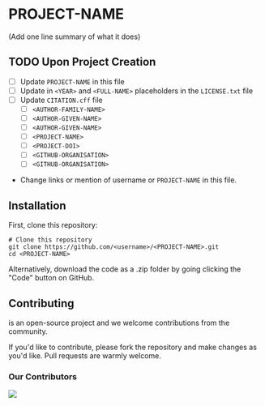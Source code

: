 # PROJECT-NAME
(Add one line summary of what it does)


## TODO Upon Project Creation

- [ ] Update `PROJECT-NAME` in this file
- [ ] Update in `<YEAR>` and `<FULL-NAME>` placeholders in the `LICENSE.txt`
      file
- [ ] Update `CITATION.cff` file
  - [ ] `<AUTHOR-FAMILY-NAME>`
  - [ ] `<AUTHOR-GIVEN-NAME>`
  - [ ] `<AUTHOR-GIVEN-NAME>`
  - [ ] `<PROJECT-NAME>`
  - [ ] `<PROJECT-DOI>`
  - [ ] `<GITHUB-ORGANISATION>`
  - [ ] `<GITHUB-ORGANISATION>`
- Change links or mention of username or  `PROJECT-NAME` in this file.

## Installation

First, clone this repository:

```
# Clone this repository
git clone https://github.com/<username>/<PROJECT-NAME>.git
cd <PROJECT-NAME>
```
Alternatively, download the code as a .zip folder by going clicking the "Code" button on GitHub.


## Contributing

<PROJECT-NAME> is an open-source project and we welcome contributions from the community.

If you'd like to contribute, please fork the repository and make changes as you'd like. Pull requests are warmly welcome.

### Our Contributors
<a href="https://github.com/reproducibleMATLAB/matlab-project-template/graphs/contributors">
  <img src="https://contrib.rocks/image?repo=reproducibleMATLAB/matlab-project-template" />
</a>
